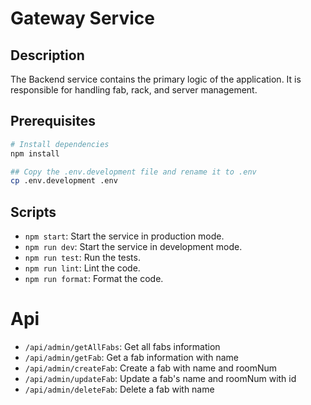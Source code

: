 # Gateway Service

## Description

The Backend service contains the primary logic of the application. It is responsible for handling fab, rack, and server management. 

## Prerequisites

```bash
# Install dependencies
npm install

## Copy the .env.development file and rename it to .env
cp .env.development .env
```

## Scripts

- `npm start`: Start the service in production mode.
- `npm run dev`: Start the service in development mode.
- `npm run test`: Run the tests.
- `npm run lint`: Lint the code.
- `npm run format`: Format the code.

# Api


- `/api/admin/getAllFabs`: Get all fabs information
- `/api/admin/getFab`:  Get a fab information with name
- `/api/admin/createFab`:  Create a fab with name and roomNum
- `/api/admin/updateFab`: Update a fab's name and roomNum with id
- `/api/admin/deleteFab`:  Delete a fab with name
